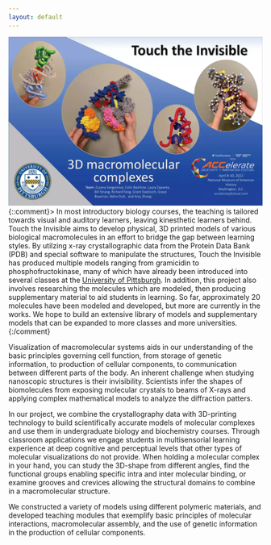 ```yaml
---
layout: default
---
```

![Poster](/assets/img/Poster_board-min.webp)
{::comment}> In most introductory biology courses, the teaching is tailored towards visual and auditory learners, leaving kinesthetic learners behind. Touch the Invisible aims to develop physical, 3D printed models of various biological macromolecules in an effort to bridge the gap between learning styles. By utilzing x-ray crystallographic data from the Protein Data Bank (PDB) and special software to manipulate the structures, Touch the Invisible has produced multiple models ranging from gramicidin to phosphofructokinase, many of which have already been introduced into several classes at the [University of Pittsburgh](http://www.pitt.edu). In addition, this project also involves researching the molecules which are modeled, then producing supplementary material to aid students in learning. So far, approximately 20 molecules have been modeled and developed, but more are currently in the works. We hope to build an extensive library of models and supplementary models that can be expanded to more classes and more universities.
{:/comment}

Visualization of macromolecular systems aids in our understanding of the basic principles governing cell function, from storage of genetic information, to production of cellular components, to communication between different parts of the body. An inherent challenge when studying nanoscopic structures is their invisibility. Scientists infer the shapes of biomolecules from exposing molecular crystals to beams of X-rays and applying complex mathematical models to analyze the diffraction patters.  

In our project, we combine the crystallography data with 3D-printing technology to build scientifically accurate models of molecular complexes and use them in undergraduate biology and biochemistry courses. Through classroom applications we engage students in multisensorial learning experience at deep cognitive and perceptual levels that other types of molecular visualizations do not provide. When holding a molecular complex in your hand, you can study the 3D-shape from different angles, find the functional groups enabling specific intra and inter molecular binding, or examine grooves and crevices allowing the structural domains to combine in a macromolecular structure.  

We constructed a variety of models using different polymeric materials, and developed teaching modules that exemplify basic principles of molecular interactions, macromolecular assembly, and the use of genetic information in the production of cellular components.